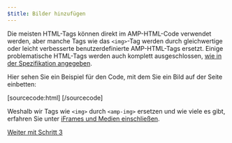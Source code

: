 ```yaml
---
$title: Bilder hinzufügen
---
```


Die meisten HTML-Tags können direkt im AMP-HTML-Code verwendet werden, aber manche Tags wie das `<img>`-Tag werden durch gleichwertige oder leicht verbesserte benutzerdefinierte AMP-HTML-Tags ersetzt. Einige problematische HTML-Tags werden auch komplett ausgeschlossen, [wie in der Spezifikation angegeben](https://github.com/ampproject/amphtml/blob/master/spec/amp-html-format.md).

Hier sehen Sie ein Beispiel für den Code, mit dem Sie ein Bild auf der Seite einbetten:

[sourcecode:html]
<amp-img src="welcome.jpg" alt="Welcome" height="400" width="800"></amp-img>
[/sourcecode]

Weshalb wir Tags wie `<img>` durch `<amp-img>` ersetzen und wie viele es gibt, erfahren Sie unter [iFrames und Medien einschließen](/docs/guides/amp_replacements.html).

<a class="go-button button" href="/de/docs/get_started/create/presentation_layout.html">Weiter mit Schritt 3</a>
